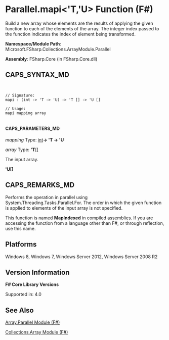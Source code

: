 # Parallel.mapi<'T,'U> Function (F#)

Build a new array whose elements are the results of applying the given function to each of the elements of the array. The integer index passed to the function indicates the index of element being transformed.

**Namespace/Module Path**: Microsoft.FSharp.Collections.ArrayModule.Parallel

**Assembly**: FSharp.Core (in FSharp.Core.dll)


## CAPS_SYNTAX_MD



```


// Signature:
mapi : (int -> 'T -> 'U) -> 'T [] -> 'U []

// Usage:
mapi mapping array


```



#### CAPS_PARAMETERS_MD
*mapping*
Type: [int](http://msdn.microsoft.com/en-us/library/025d5455-3622-4ea5-9573-3ecbd4ee1375)**-&gt; 'T -&gt; 'U**


*array*
Type: **'T**[[]](http://msdn.microsoft.com/en-us/library/def20292-9aae-4596-9275-b94e594f8493)


The input array.



**'U[]**
## CAPS_REMARKS_MD
Performs the operation in parallel using System.Threading.Tasks.Parallel.For. The order in which the given function is applied to elements of the input array is not specified.

This function is named **MapIndexed** in compiled assemblies. If you are accessing the function from a language other than F#, or through reflection, use this name.


## Platforms
Windows 8, Windows 7, Windows Server 2012, Windows Server 2008 R2


## Version Information
**F# Core Library Versions**

Supported in: 4.0


## See Also
[Array.Parallel Module &#40;F&#35;&#41;](Array.Parallel+Module+%28F%23%29.md)

[Collections.Array Module &#40;F&#35;&#41;](Collections.Array+Module+%28F%23%29.md)

